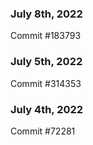 ### July 8th, 2022

Commit #183793

### July 5th, 2022

Commit #314353


### July 4th, 2022

Commit #72281
